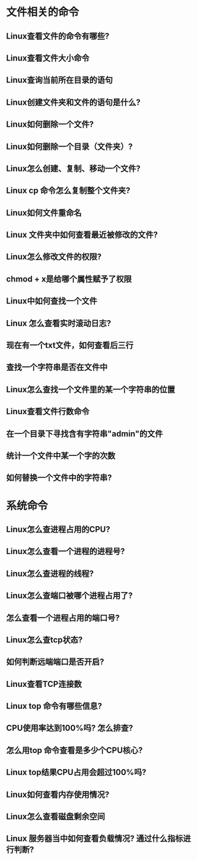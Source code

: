 # 文件相关的命令
## Linux查看文件的命令有哪些?
## Linux查看文件大小命令
## Linux查询当前所在目录的语句
## Linux创建文件夹和文件的语句是什么?
## Linux如何删除一个文件?
## Linux如何删除一个目录（文件夹）?
## Linux怎么创建、复制、移动一个文件?
## Linux cp 命令怎么复制整个文件夹?
## Linux如何文件重命名
## Linux 文件夹中如何查看最近被修改的文件?
## Linux怎么修改文件的权限?
## chmod + x是给哪个属性赋予了权限
## Linux中如何查找一个文件
## Linux 怎么查看实时滚动日志?
## 现在有一个txt文件，如何查看后三行
## 查找一个字符串是否在文件中
## Linux怎么查找一个文件里的某一个字符串的位置
## Linux查看文件行数命令
## 在一个目录下寻找含有字符串"admin"的文件
## 统计一个文件中某一个字的次数
## 如何替换一个文件中的字符串?
# 系统命令
## Linux怎么查进程占用的CPU?
## Linux怎么查看一个进程的进程号?
## Linux怎么查进程的线程?
## Linux怎么查端口被哪个进程占用了?
## 怎么查看一个进程占用的端口号?
## Linux怎么查tcp状态?
## 如何判断远端端口是否开启?
## Linux查看TCP连接数
## Linux top 命令有哪些信息?
## CPU使用率达到100%吗? 怎么排查?
## 怎么用top 命令查看是多少个CPU核心?
## Linux top结果CPU占用会超过100%吗?
## Linux如何查看内存使用情况?
## Linux怎么查看磁盘剩余空间
## Linux 服务器当中如何查看负载情况? 通过什么指标进行判断?


